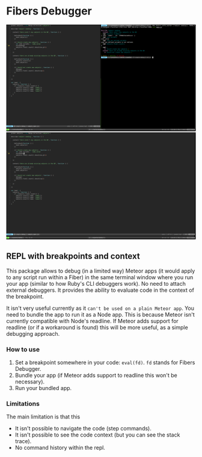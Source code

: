 # Fibers Debugger

![](https://raw.githubusercontent.com/taromero/fibers-debugger/master/readme_images/fibers-debugger.png)
![](https://raw.githubusercontent.com/taromero/fibers-debugger/master/readme_images/fibers-debugger.gif)

## REPL with breakpoints and context

This package allows to debug (in a limited way) Meteor apps (it would apply to any script run within a Fiber) in the same terminal window where you run your app (similar to how Ruby's CLI debuggers work). No need to attach external debuggers. It provides the ability to evaluate code in the context of the breakpoint.

It isn't very useful currently as it `can't be used on a plain Meteor app`. You need to bundle the app to run it as a Node app. This is because Meteor isn't currently compatible with Node's readline. If Meteor adds support for readline (or if a workaround is found) this will be more useful, as a simple debugging approach.

### How to use

1. Set a breakpoint somewhere in your code: `eval(fd)`. `fd` stands for Fibers Debugger.
2. Bundle your app (if Meteor adds support to readline this won't be necessary).
3. Run your bundled app.

### Limitations

The main limitation is that this 

- It isn't possible to navigate the code (step commands).
- It isn't possible to see the code context (but you can see the stack trace).
- No command history within the repl.
